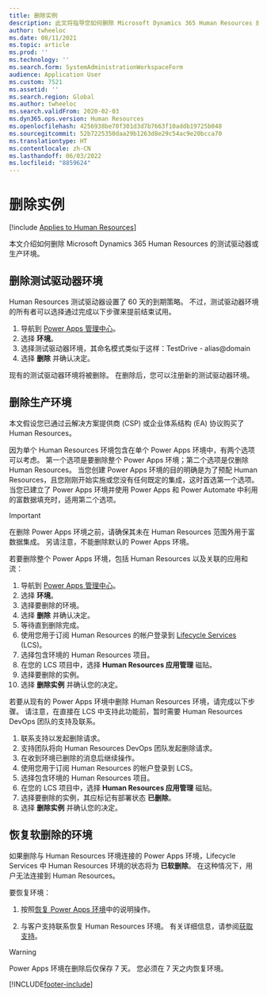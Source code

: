 ```yaml
---
title: 删除实例
description: 此文将指导您如何删除 Microsoft Dynamics 365 Human Resources 的测试驱动器或生产环境。
author: twheeloc
ms.date: 08/11/2021
ms.topic: article
ms.prod: ''
ms.technology: ''
ms.search.form: SystemAdministrationWorkspaceForm
audience: Application User
ms.custom: 7521
ms.assetid: ''
ms.search.region: Global
ms.author: twheeloc
ms.search.validFrom: 2020-02-03
ms.dyn365.ops.version: Human Resources
ms.openlocfilehash: 4256938be70f301d3d7b7663f10addb19725b048
ms.sourcegitcommit: 52b7225350daa29b1263d8e29c54ac9e20bcca70
ms.translationtype: HT
ms.contentlocale: zh-CN
ms.lasthandoff: 06/03/2022
ms.locfileid: "8859624"
---
```

# <a name="remove-an-instance"></a>删除实例

[!include [Applies to Human Resources](../includes/applies-to-hr.md)]

本文介绍如何删除 Microsoft Dynamics 365 Human Resources 的测试驱动器或生产环境。

## <a name="remove-a-test-drive-environment"></a>删除测试驱动器环境

Human Resources 测试驱动器设置了 60 天的到期策略。 不过，测试驱动器环境的所有者可以选择通过完成以下步骤来提前结束试用。 

1. 导航到 [Power Apps 管理中心](https://admin.businessplatform.microsoft.com/)。
2. 选择 **环境**。
3. 选择测试驱动器环境，其命名模式类似于这样：TestDrive - alias@domain
4. 选择 **删除** 并确认决定。 

现有的测试驱动器环境将被删除。 在删除后，您可以注册新的测试驱动器环境。 

## <a name="remove-a-production-environment"></a>删除生产环境

本文假设您已通过云解决方案提供商 (CSP) 或企业体系结构 (EA) 协议购买了 Human Resources。 

因为单个 Human Resources 环境包含在单个 Power Apps 环境中，有两个选项可以考虑。 第一个选项是要删除整个 Power Apps 环境；第二个选项是仅删除 Human Resources。 当您创建 Power Apps 环境的目的明确是为了预配 Human Resources，且您刚刚开始实施或您没有任何既定的集成，这时首选第一个选项。 当您已建立了 Power Apps 环境并使用 Power Apps 和 Power Automate 中利用的富数据填充时，适用第二个选项。

> [!Important]
> 在删除 Power Apps 环境之前，请确保其未在 Human Resources 范围外用于富数据集成。 另请注意，不能删除默认的 Power Apps 环境。 

若要删除整个 Power Apps 环境，包括 Human Resources 以及关联的应用和流：

1. 导航到 [Power Apps 管理中心](https://admin.businessplatform.microsoft.com/)。
2. 选择 **环境**。
3. 选择要删除的环境。
4. 选择 **删除** 并确认决定。 
5. 等待直到删除完成。
6. 使用您用于订阅 Human Resources 的帐户登录到 [Lifecycle Services](https://lcs.dynamics.com/Logon/Index) (LCS)。 
7. 选择包含环境的 Human Resources 项目。 
8. 在您的 LCS 项目中，选择 **Human Resources 应用管理** 磁贴。 
9. 选择要删除的实例。 
10. 选择 **删除实例** 并确认您的决定。  

若要从现有的 Power Apps 环境中删除 Human Resources 环境，请完成以下步骤。 请注意，在直接在 LCS 中支持此功能前，暂时需要 Human Resources DevOps 团队的支持及联系。

1. 联系支持以发起删除请求。
2. 支持团队将向 Human Resources DevOps 团队发起删除请求。 
3. 在收到环境已删除的消息后继续操作。
4. 使用您用于订阅 Human Resources 的帐户登录到 LCS。 
5. 选择包含环境的 Human Resources 项目。 
6. 在您的 LCS 项目中，选择 **Human Resources 应用管理** 磁贴。 
7. 选择要删除的实例，其应标记有部署状态 **已删除**。
8. 选择 **删除实例** 并确认您的决定。 

## <a name="recover-a-soft-deleted-environment"></a>恢复软删除的环境

如果删除与 Human Resources 环境连接的 Power Apps 环境，Lifecycle Services 中 Human Resources 环境的状态将为 **已软删除**。 在这种情况下，用户无法连接到 Human Resources。

要恢复环境：

1. 按照[恢复 Power Apps 环境](/power-platform/admin/recover-environment)中的说明操作。

2. 与客户支持联系恢复 Human Resources 环境。 有关详细信息，请参阅[获取支持](../fin-ops-core/dev-itpro/lifecycle-services/lcs-support.md)。

> [!Warning]
> Power Apps 环境在删除后仅保存 7 天。 您必须在 7 天之内恢复环境。


[!INCLUDE[footer-include](../includes/footer-banner.md)]
